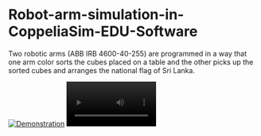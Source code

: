 # Robot-arm-simulation-in-CoppeliaSim-EDU-Software
Two robotic arms (ABB IRB 4600-40-255) are programmed in a way that one arm color sorts the cubes placed on a table and the other picks up the sorted cubes and arranges the national flag of Sri Lanka. 

[![Demonstration](https://youtu.be/-vK-h1N06V0/maxresdefault.jpg)](https://youtu.be/-vK-h1N06V0)
<video src='recording_2021_09_15-23_57-32.mp4' width=180/>


